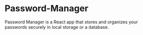 # Password-Manager
 Password Manager is a React app that stores and organizes your passwords securely in local storage or a database.